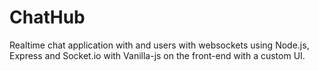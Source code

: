 # ChatHub
Realtime chat application with  and users with websockets using Node.js, Express and Socket.io with Vanilla-js on the front-end with a custom UI.

